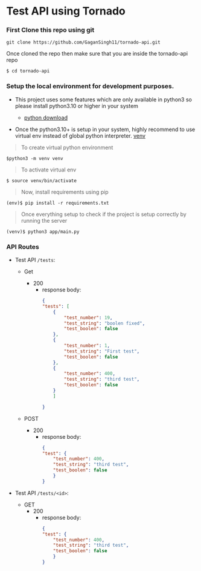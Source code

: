 # Test API using Tornado

### First Clone this repo using git

```
git clone https://github.com/GaganSingh11/tornado-api.git
```
Once cloned the repo then make sure that you are inside the tornado-api repo

```
$ cd tornado-api
```

### Setup the local environment for development purposes.

- This project uses some features which are only available in python3 so please install python3.10 or higher in your system

  - [python download](https://www.python.org/downloads/)

- Once the python3.10+ is setup in your system, highly recommend to use virtual env instead of global python interpreter. [venv](https://docs.python.org/3/library/venv.html)

> To create virtual python environment

```
$python3 -m venv venv
```
> To activate virtual env

```
$ source venv/bin/activate
```

> Now, install requirements using pip

```
(env)$ pip install -r requirements.txt
```
> Once everything setup to check if the project is setup correctly by running the server
```
(venv)$ python3 app/main.py
```

### API Routes

- Test API `/tests`:

  - Get
    - 200
      - response body:
        ```json
        {
        "tests": [
            {
                "test_number": 19,
                "test_string": "boolen fixed",
                "test_boolen": false
            },
            {
                "test_number": 1,
                "test_string": "First test",
                "test_boolen": false
            },
            {
                "test_number": 400,
                "test_string": "third test",
                "test_boolen": false
            }
            ]

        }
        ```
    
  - POST
    - 200
      - response body:
        ```json
        {
        "test": {
            "test_number": 400,
            "test_string": "third test",
            "test_boolen": false
            }
        }
        ```


- Test API `/tests/<id>`:
  - GET
    - 200
      - response body:
        ```json
        {
        "test": {
            "test_number": 400,
            "test_string": "third test",
            "test_boolen": false
            }
        }
        ```





